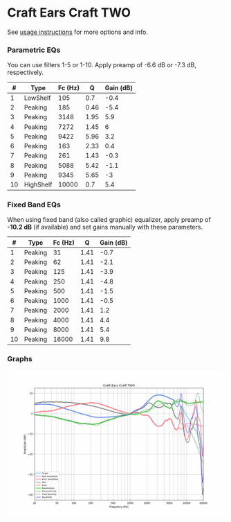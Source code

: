 # Craft Ears Craft TWO
See [usage instructions](https://github.com/jaakkopasanen/AutoEq#usage) for more options and info.

### Parametric EQs
You can use filters 1-5 or 1-10. Apply preamp of -6.6 dB or -7.3 dB, respectively.

|   # | Type      |   Fc (Hz) |    Q |   Gain (dB) |
|-----|-----------|-----------|------|-------------|
|   1 | LowShelf  |       105 | 0.7  |        -0.4 |
|   2 | Peaking   |       185 | 0.46 |        -5.4 |
|   3 | Peaking   |      3148 | 1.95 |         5.9 |
|   4 | Peaking   |      7272 | 1.45 |         6   |
|   5 | Peaking   |      9422 | 5.96 |         3.2 |
|   6 | Peaking   |       163 | 2.33 |         0.4 |
|   7 | Peaking   |       261 | 1.43 |        -0.3 |
|   8 | Peaking   |      5088 | 5.42 |        -1.1 |
|   9 | Peaking   |      9345 | 5.65 |        -3   |
|  10 | HighShelf |     10000 | 0.7  |         5.4 |

### Fixed Band EQs
When using fixed band (also called graphic) equalizer, apply preamp of **-10.2 dB** (if available) and set gains manually with these parameters.

|   # | Type    |   Fc (Hz) |    Q |   Gain (dB) |
|-----|---------|-----------|------|-------------|
|   1 | Peaking |        31 | 1.41 |        -0.7 |
|   2 | Peaking |        62 | 1.41 |        -2.1 |
|   3 | Peaking |       125 | 1.41 |        -3.9 |
|   4 | Peaking |       250 | 1.41 |        -4.8 |
|   5 | Peaking |       500 | 1.41 |        -1.5 |
|   6 | Peaking |      1000 | 1.41 |        -0.5 |
|   7 | Peaking |      2000 | 1.41 |         1.2 |
|   8 | Peaking |      4000 | 1.41 |         4.4 |
|   9 | Peaking |      8000 | 1.41 |         5.4 |
|  10 | Peaking |     16000 | 1.41 |         9.8 |

### Graphs
![](./Craft%20Ears%20Craft%20TWO.png)
